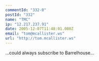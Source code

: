 ```yaml
---
commentId: "332-0"
postId: "332"
name: "TMC"
ip: "12.217.237.91"
date: 2005-12-07T11:48:01.000Z
email: "tom@mcallister.ws"
url: "http://tom.mcallister.ws"
---
```

<p>...could always subscribe to Barrelhouse...</p>